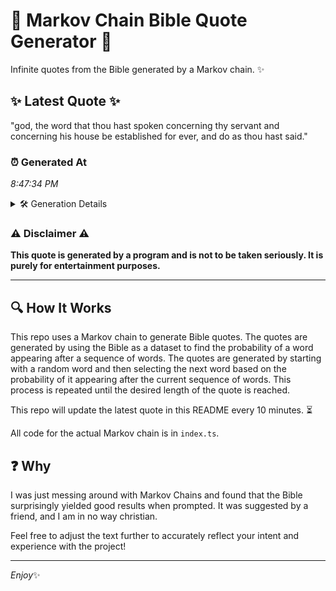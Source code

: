# 📖 Markov Chain Bible Quote Generator 📖

Infinite quotes from the Bible generated by a Markov chain. ✨

## ✨ Latest Quote ✨
"god, the word that thou hast spoken concerning thy servant and concerning his house be established for ever, and do as thou hast said."

### ⏰ Generated At
*8:47:34 PM*

<details>
    <summary>🛠️ Generation Details</summary>
    <p>
        <strong>🌱 Seed:</strong> god,<br>
        <strong>🔄 Iterations:</strong> 23<br>
        <strong>📜 Context History:</strong><br>[ god, ]: the<br>[ god,, the ]: word<br>[ god,, the, word ]: that<br>[ god,, the, word, that ]: thou<br>[ god,, the, word, that, thou ]: hast<br>[ god,, the, word, that, thou, hast ]: spoken<br>[ the, word, that, thou, hast, spoken ]: concerning<br>[ word, that, thou, hast, spoken, concerning ]: thy<br>[ that, thou, hast, spoken, concerning, thy ]: servant<br>[ thou, hast, spoken, concerning, thy, servant ]: and<br>[ hast, spoken, concerning, thy, servant, and ]: concerning<br>[ spoken, concerning, thy, servant, and, concerning ]: his<br>[ concerning, thy, servant, and, concerning, his ]: house<br>[ thy, servant, and, concerning, his, house ]: be<br>[ servant, and, concerning, his, house, be ]: established<br>[ and, concerning, his, house, be, established ]: for<br>[ concerning, his, house, be, established, for ]: ever,<br>[ his, house, be, established, for, ever, ]: and<br>[ house, be, established, for, ever,, and ]: do<br>[ be, established, for, ever,, and, do ]: as<br>[ established, for, ever,, and, do, as ]: thou<br>[ for, ever,, and, do, as, thou ]: hast<br>[ ever,, and, do, as, thou, hast ]: said.<br>
    </p>
</details>

### ⚠️ Disclaimer ⚠️
**This quote is generated by a program and is not to be taken seriously. It is purely for entertainment purposes.**

---

## 🔍 How It Works

This repo uses a Markov chain to generate Bible quotes. The quotes are generated by using the Bible as a dataset to find the probability of a word appearing after a sequence of words. The quotes are generated by starting with a random word and then selecting the next word based on the probability of it appearing after the current sequence of words. This process is repeated until the desired length of the quote is reached.

This repo will update the latest quote in this README every 10 minutes. ⏳

All code for the actual Markov chain is in `index.ts`.

## ❓ Why

I was just messing around with Markov Chains and found that the Bible surprisingly yielded good results when prompted. 
It was suggested by a friend, and I am in no way christian.

Feel free to adjust the text further to accurately reflect your intent and experience with the project!

---

*Enjoy*✨
